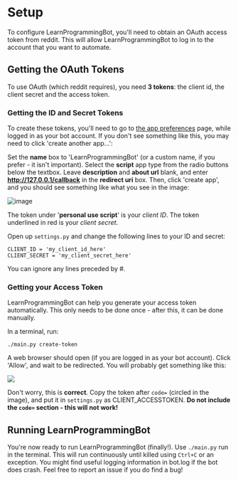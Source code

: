 # Setup
 To configure LearnProgrammingBot, you'll need to obtain an OAuth access token from reddit. This will allow LearnProgrammingBot to log in to the account that you want to automate. 
## Getting the OAuth Tokens
 To use OAuth (which reddit requires), you need **3 tokens**: the client id, the client secret and the access token.
### Getting the ID and Secret Tokens
 To create these tokens, you'll need to go to [the app preferences](https://www.reddit.com/prefs/apps/) page, while logged in as your bot account. If you don't see something like this, you may need to click 'create another app...':

 Set the **name** box to 'LearnProgrammingBot' (or a custom name, if you prefer - it isn't important).
 Select the **script** app type from the radio buttons below the textbox.
 Leave **description** and **about url** blank, and enter **http://127.0.0.1/callback** in the **redirect uri** box.
 Then, click 'create app', and you should see something like what you see in the image:
 
 ![image](https://camo.githubusercontent.com/d53f92cd85d1279a239444acee25179e8e6d8bb5/687474703a2f2f692e696d6775722e636f6d2f65326b4f5231612e706e67)

The token under '**personal use script**' is your *client ID*. The token underlined in red is your *client secret*.

Open up `settings.py` and change the following lines to your ID and secret:

    CLIENT_ID = 'my_client_id_here'
    CLIENT_SECRET = 'my_client_secret_here'
    
You can ignore any lines preceded by #.

### Getting your Access Token
LearnProgrammingBot can help you generate your access token automatically. This only needs to be done once - after this, it can be done manually.

In a terminal, run:

    ./main.py create-token
    
A web browser should open (if you are logged in as your bot account). Click 'Allow', and wait to be redirected. You will probably get something like this:

![](https://praw.readthedocs.org/en/stable/_images/CodeUrl.png)

Don't worry, this is **correct**. Copy the token after `code=` (circled in the image), and put it in `settings.py` as CLIENT_ACCESSTOKEN. **Do not include the `code=` section - this will not work!**

## Running LearnProgrammingBot

You're now ready to run LearnProgrammingBot (finally!). Use `./main.py` run in the terminal. This will run continuously until killed using `Ctrl+C` or an exception. You might find useful logging information in bot.log if the bot does crash. Feel free to report an issue if you do find a bug!